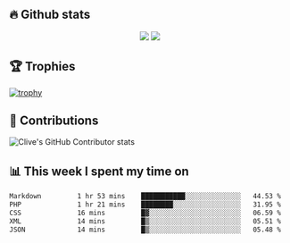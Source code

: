 ## &#128293; Github stats

<!-- GitHub Readme Streak Stats - https://github.com/DenverCoder1/github-readme-streak-stats -->
<p align="center">

<picture>
  <source 
    srcset="https://github-readme-stats.vercel.app/api?username=clivewalkden&count_private=true&show_icons=true&theme=darcula"
    media="(prefers-color-scheme: dark)"
  />
  <source
    srcset="https://github-readme-stats.vercel.app/api?username=clivewalkden&count_private=true&show_icons=true&theme=calm"
    media="(prefers-color-scheme: light), (prefers-color-scheme: no-preference)"
  />
  <img src="https://github-readme-stats.vercel.app/api?username=clivewalkden&count_private=true&show_icons=true&theme=darcula" />
</picture>

<a href="https://git.io/streak-stats" target="_blank">
  <img src="http://github-readme-streak-stats.herokuapp.com?user=clivewalkden&theme=darcula&date_format=j%20M%5B%20Y%5D" />
</a>

</p>

## &#127942; Trophies
[![trophy](https://github-profile-trophy.vercel.app/?username=clivewalkden&theme=onedark)](https://github.com/clivewalkden/github-profile-trophy)

## &#129309; Contributions
![Clive's GitHub Contributor stats](https://github-contributor-stats.vercel.app/api?username=clivewalkden)

## &#128202; This week I spent my time on
<!--START_SECTION:waka-->

```txt
Markdown         1 hr 53 mins    ███████████░░░░░░░░░░░░░░   44.53 %
PHP              1 hr 21 mins    ████████░░░░░░░░░░░░░░░░░   31.95 %
CSS              16 mins         █▓░░░░░░░░░░░░░░░░░░░░░░░   06.59 %
XML              14 mins         █▒░░░░░░░░░░░░░░░░░░░░░░░   05.51 %
JSON             14 mins         █▒░░░░░░░░░░░░░░░░░░░░░░░   05.48 %
```

<!--END_SECTION:waka-->
